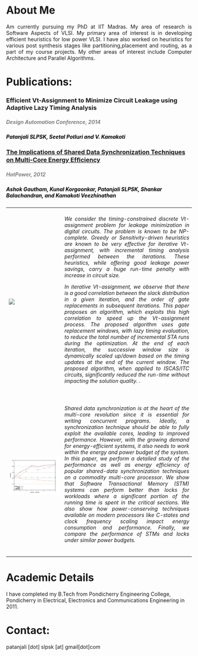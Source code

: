 # About Me
<div style = "text-align: justify">
Am currently pursuing my PhD at IIT Madras. My area of research is Software Aspects of VLSI.
My primary area of interest is in developing efficient heuristics for low power VLSI.
I have also worked on heuristics for various post synthesis stages like partitioning,placement and routing,
as a part of my course projects. My other areas of interest include Computer Architecture and Parallel Algorithms.
</div>

# Publications:
   <table width="100%" align="center" border="0" cellspacing="0">
   <tr text-align="justify"><h3>Efficient Vt-Assignment to Minimize Circuit Leakage using Adaptive Lazy Timing Analysis</h3><font color="grey"><h5><i><b>  Design Automation Conference, 2014 </b></i></h5></font>
   <font color="black"><h5> Patanjali SLPSK, Seetal Potluri and V. Kamakoti</h5></font></tr>
    <tr>
      <td width="30%">
      <img src='diag2.png'>         
      </td>
      <td valign="top" width="70%"> 
        <div style = "text-align: justify"> <h6>We consider the timing-constrained discrete Vt-assignment problem for leakage minimization in digital circuits. The problem is known to be NP-complete. Greedy or Sensitivity-driven heuristics are known to be very effective for iterative Vt-assignment, with incremental timing analysis performed between the iterations. These heuristics, while offering good leakage power savings, carry a huge run-time penalty with increase in circuit size.

In iterative Vt-assignment, we observe that there is a good correlation between the slack distribution in a given iteration, and the order of gate replacements in subsequent iterations. This paper proposes an algorithm, which exploits this high correlation to speed up the Vt-assignment process. The proposed algorithm uses gate replacement windows, with lazy timing evaluation, to reduce the total number of incremental STA runs during the optimization. At the end of each iteration, the successive window size is dynamically scaled up/down based on the timing updates at the end of the current window. The proposed algorithm, when applied to ISCAS/ITC circuits, significantly reduced the run-time without impacting the solution quality.
. </h6></div></td></tr>
             
   <tr text-align="justify"><a href="https://www.usenix.org/conference/hotpower12/workshop-program/presentation/gautham"><h3>The Implications of Shared Data Synchronization Techniques on Multi-Core Energy Efﬁciency</h3></a><font color="grey"><h5><i><b> HotPower, 2012 </b></i></h5></font>
   <font color="black"><h5> Ashok Gautham, Kunal Korgaonkar, Patanjali SLPSK, Shankar Balachandran, and Kamakoti Veezhinathan</h5></font>

   </tr>
    <tr>
      <td width="30%">
      <img src='diag1.png'>         
      </td>
      <td valign="top" width="70%"> 
        <div style = "text-align: justify"> <h6> Shared data synchronization is at the heart of the multi-core revolution since it is essential for writing concurrent programs. Ideally, a synchronization technique should be able to fully exploit the available cores, leading to improved performance. However, with the growing demand for energy-efficient systems, it also needs to work within the energy and power budget of the system. In this paper, we perform a detailed study of the performance as well as energy efficiency of popular shared-data synchronization techniques on a commodity multi-core processor. We show that Software Transactional Memory (STM) systems can perform better than locks for workloads where a significant portion of the running time is spent in the critical sections. We also show how power-conserving techniques available on modern processors like C-states and clock frequency scaling impact energy consumption and performance. Finally, we compare the performance of STMs and locks under similar power budgets. </h6></div></td></tr>
   </table>

# Academic Details
I have completed my B.Tech from Pondicherry Engineering College, Pondicherry in Electrical, Electronics and Communications Engineering in 2011.

# Contact:
patanjali [dot] slpsk [at] gmail[dot]com
